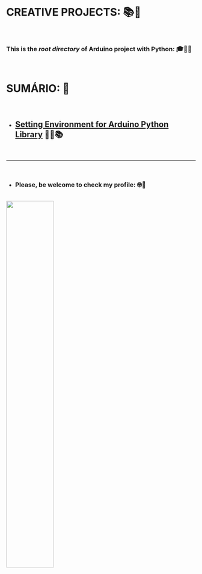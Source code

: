 # **CREATIVE PROJECTS:** :books::brain:

<br>

### This is the ***root directory*** of **Arduino** project with **Python**: :mortar_board::closed_book::robot:

<br>

# **SUMÁRIO:** :round_pushpin:

<br>

- ## **[Setting Environment for Arduino Python Library](./1-setting-env-Arduino-library/)** :man_student::books:


<br>

***

<br>

- ### **Please, be welcome to check my profile:** :nerd_face::handshake:

<br>

<a href="https://github.com/DanScherr">
    <img src="./../images/the-end-img.png" width="50%">
</a>